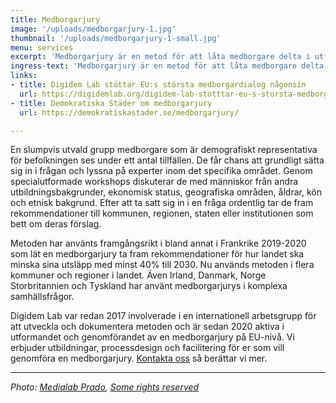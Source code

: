 ```yaml
---
title: Medborgarjury
image: '/uploads/medborgarjury-1.jpg'
thumbnail: '/uploads/medborgarjury-1-small.jpg'
menu: services
excerpt: 'Medborgarjury är en metod för att låta medborgare delta i utformandet av lösningar på komplexa samhällsfrågor.'
ingress-text: 'Medborgarjury är en metod för att låta medborgare delta i utformandet av lösningar på komplexa samhällsfrågor.'
links:
- title: Digidem Lab stöttar EU:s största medborgardialog någonsin
  url: https://digidemlab.org/digidem-lab-stotttar-eu-s-storsta-medborgardialog-nagonsin/
- title: Demokratiska Städer om medborgarjury
  url: https://demokratiskastader.se/medborgarjury/

---
```


En slumpvis utvald grupp medborgare som är demografiskt representativa för befolkningen ses under ett antal tillfällen. De får chans att grundligt sätta sig in i frågan och lyssna på experter inom det specifika området. Genom specialutformade workshops diskuterar de med människor från andra utbildningsbakgrunder, ekonomisk status, geografiska områden, åldrar, kön och etnisk bakgrund. Efter att ta satt sig in i en fråga ordentlig tar de fram rekommendationer till kommunen, regionen, staten eller institutionen som bett om deras förslag.

Metoden har använts framgångsrikt i bland annat i Frankrike 2019-2020 som lät en medborgarjury ta fram rekommendationer för hur landet ska minska sina utsläpp med minst 40% till 2030. Nu används metoden i flera kommuner och regioner i landet. Även Irland, Danmark, Norge Storbritannien och Tyskland har använt medborgarjurys i komplexa samhällsfrågor.

Digidem Lab var redan 2017 involverade i en internationell arbetsgrupp för att utveckla och dokumentera metoden och är sedan 2020 aktiva i utformandet och genomförandet av en medborgarjury på EU-nivå. Vi erbjuder utbildningar, processdesign och facilitering för er som vill genomföra en medborgarjury. [Kontakta oss](/contact/) så berättar vi mer.

***

*Photo: [Medialab Prado](https://www.flickr.com/photos/medialab-prado/32404969314/in/album-72157679138989091/), [Some rights reserved](https://creativecommons.org/licenses/by-sa/2.0/)*

